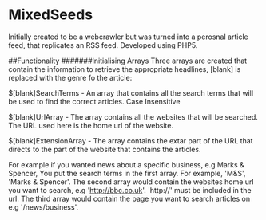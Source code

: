 # MixedSeeds
Initially created to be a webcrawler but was turned into a perosnal article feed, that replicates an RSS feed. Developed using PHP5.

##Functionality
#######Initialising Arrays
Three arrays are created that contain the information to retrieve the appropriate headlines, [blank] is replaced with the genre fo the article:

$[blank]SearchTerms - An array that contains all the search terms that will be used to find the correct articles. Case Insensitive

$[blank]UrlArray - The array contains all the websites that will be searched. The URL used here is the home url of the website.

$[blank]ExtensionArray - The array contains the extar part of the URL that directs to the part of the website that contains the articles.

For example if you wanted news about a specific business, e.g Marks & Spencer, You put the search terms in the first array. For example, 'M&S', 'Marks & Spencer'.
The second array would contain the websites home url you want to search, e.g 'http://bbc.co.uk'. 'http://' must be included in the url.
The third array would contain the page you want to search articles on e.g '/news/business'.

